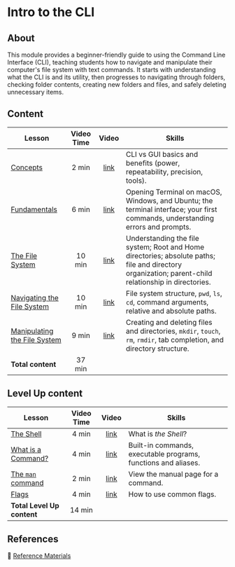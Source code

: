 <h1>
  <span class="prefix"></span>
  <span class="headline">Intro to the CLI</span>
</h1>

## About

This module provides a beginner-friendly guide to using the Command Line Interface (CLI), teaching students how to navigate and manipulate their computer's file system with text commands. It starts with understanding what the CLI is and its utility, then progresses to navigating through folders, checking folder contents, creating new folders and files, and safely deleting unnecessary items.

## Content

| Lesson                                                                    | Video Time |                            Video                             | Skills                                                                                                                                               |
| ------------------------------------------------------------------------- | :--------: | :----------------------------------------------------------: | ---------------------------------------------------------------------------------------------------------------------------------------------------- |
| [Concepts](./concepts/README.md)                                         |   2 min    | [link](https://generalassembly.wistia.com/medias/nbzyi785zx) | CLI vs GUI basics and benefits (power, repeatability, precision, tools).                                                                             |
| [Fundamentals](./fundamentals/README.md)                                 |   6 min    | [link](https://generalassembly.wistia.com/medias/vfv990huj6) | Opening Terminal on macOS, Windows, and Ubuntu; the terminal interface; your first commands, understanding errors and prompts.                       |
| [The File System](./the-file-system/README.md)                           |   10 min   | [link](https://generalassembly.wistia.com/medias/qfgvgf3uux) | Understanding the file system; Root and Home directories; absolute paths; file and directory organization; parent-child relationship in directories. |
| [Navigating the File System](./navigating-the-file-system/README.md)     |   10 min   | [link](https://generalassembly.wistia.com/medias/jyaw9d7kde) | File system structure, `pwd`, `ls`, `cd`, command arguments, relative and absolute paths.                                                            |
| [Manipulating the File System](./manipulating-the-file-system/README.md) |   9 min    | [link](https://generalassembly.wistia.com/medias/cbo1s6gqvc) | Creating and deleting files and directories, `mkdir`, `touch`, `rm`, `rmdir`, tab completion, and directory structure.                               |
| **Total content**                                                         |   37 min   |                                                              |                                                                                                                                                      |

## Level Up content

| Lesson                                               | Video Time |                            Video                             | Skills                                                         |
| ---------------------------------------------------- | :--------: | :----------------------------------------------------------: | -------------------------------------------------------------- |
| [The Shell](./the-shell/README.md)                  |   4 min    | [link](https://generalassembly.wistia.com/medias/sj436hzj32) | What is _the Shell_?                                           |
| [What is a Command?](./what-is-a-command/README.md) |   4 min    | [link](https://generalassembly.wistia.com/medias/5vzppgahqo) | Built-in commands, executable programs, functions and aliases. |
| [The `man` command](./the-man-command/README.md)    |   2 min    | [link](https://generalassembly.wistia.com/medias/ajcvgx4gmk) | View the manual page for a command.                            |
| [Flags](./flags/README.md)                          |   4 min    | [link](https://generalassembly.wistia.com/medias/f4q4yjo955) | How to use common flags.                                       |
| **Total Level Up content**                           |   14 min   |                                                              |                                                                |

## References

📖 [Reference Materials](./references/README.md)
